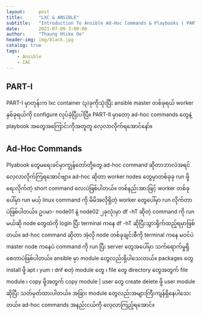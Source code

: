 ```yaml
---
layout:     post
title:      "LXC & ANSIBLE"
subtitle:   "Introduction To Ansible Ad-Hoc Commands & Playbooks ( PART-II)"
date:       2021-07-09 3:00:00
author:     "Thaung Htike Oo"
header-img: img/black.jpg
catalog: true
tags:
    - Ansible
    - IAC
---
```


<h2> PART-I </h2>
 
PART-I မှာတုန်းက lxc container (၃)ခုကိုသုံးပြီး ansible master တစ်ခုရယ် worker နှစ်ခုရယ်ကို configure လုပ်ခဲ့ပြီးပါပြီ။ PART-II မှာတော့ ad-hoc commands တွေနဲ့ playbook အတွေအကြောင်းကိုအတူတူ လေ့လာလိုက်ရအောင်နော်။

<h2> Ad-Hoc Commands </h2>

Plyabook တွေမရေးခင်မှာကျွန်တော်တို့တွေ ad-hoc command ဆိုတာဘာလဲအရင်လေ့လာလိုက်ကြရအောင်ဗျာ။ ad-hoc ဆိုတာ worker nodes တွေမှာတစ်ခုခု run ဖို့ရေးလိုက်တဲ့ short command လေးပဲဖြစ်ပါတယ်။ တစ်နည်းအားဖြင့် worker တစ်ခုပေါ်မှာ run မယ့် linux command ကို မိမိအလိုရှိတဲ့ worker တွေပေါ်မှာ run လိုက်တာပဲဖြစ်ပါတယ်။ ဥပမာ- node01 နဲ့ node02 ၂ခုလုံးမှာ df -hT ဆိုတဲ့ command ကို run မယ်ဆို node တွေထဲကို login ပြီး terminal ကနေ df -hT ဆိုပြီးသွားရိုက်ထည့်ရမှာဖြစ်တယ်။ ad-hoc command ဆိုတာ အဲ့လို node တစ်ခုချင်းစီကို terminal ကနေ မဝင်ပဲ master node ကနေပဲ command ကို run ပြီး server တွေအပေါ်မှာ သက်ရောက်မှုရှိစေတာပဲဖြစ်ပါတယ်။ ansible မှာ module တွေလည်းရှိပါသေးတယ်။ packages တွေ install ဖို့ apt ၊ yum ၊ dnf စတဲ့ module တွေ ၊ file တွေ directory တွေအတွက် file module ၊ copy ဖို့အတွက် copy module | user တွေ create delete ဖို့ user module ဆိုပြီး သတ်မှတ်ထားပါတယ်။ အခြား module တွေလည်းအများကြီးကျန်ရှိနေပါသေးတယ်။ ad-hoc commands အနည်းငယ်ကို လေ့လာကြည့်ရအောင်။ 




